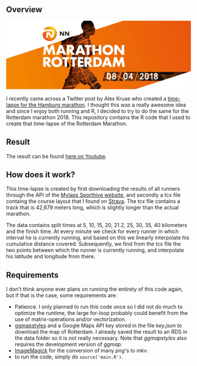 Overview
--------

![](data/marathon2018_banner.jpg)

I recently came across a Twitter post by Alex Kruse who created a [time-lapse for the Hamburg marathon](https://twitter.com/krusealex2013/status/991604058396950528). I thought this was a really awesome idea and since I enjoy both running and R, I decided to try to do the same for the Rotterdam marathon 2018. This repository contains the R code that I used to create that time-lapse of the Rotterdam Marathon.

Result
------------

The result can be found [here on Youtube](https://www.youtube.com/watch?v=T67sLtW5Iic).

How does it work?
--------

This time-lapse is created by first downloading the results of all runners through the API of the [Mylaps Sporthive website](https://results.sporthive.com/events/6386505967023513344/races/419161), and secondly a tcx file containg the course layout that I found on [Strava](https://www.strava.com/clubs/175948/group_events/294139). The tcx file contains a track that is 42,679 meters long, which is slightly longer than the actual marathon.

The data contains split times at 5, 10, 15, 20, 21.2, 25, 30, 35, 40 kilometers and the finish time. At every minute we check for every runner in which interval he is currently running, and based on this we linearly interpolate his cumulative distance covered. Subsequently, we find from the tcx file the two points between which the runner is currently running, and interpolate his latitude and longitude from there.



Requirements
-----

I don't think anyone ever plans on running the entirety of this code again, but if that is the case, some requirements are:

- Patience. I only planned to run this code once so I did not do much to optimize the runtime, the large for-loop probably could benefit from the use of matrix-operations and/or vectorization.
- [ggmapstyles](https://github.com/mikey-harper/ggmapstyles) and a Google Maps API key stored in the file *key.json* to download the map of Rotterdam. I already saved the result to an RDS in the data folder so it is not really necessary. Note that *ggmapstyles* also requires the development version of *ggmap*.
- [ImageMagick](https://www.imagemagick.org/script/index.php) for the conversion of many *png*'s to *mkv*.
- to run the code, simply do `source('main.R')`.



